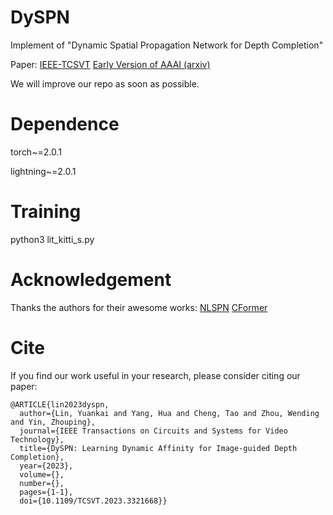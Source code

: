 # DySPN
Implement of "Dynamic Spatial Propagation Network for Depth Completion"

Paper: [IEEE-TCSVT](https://ieeexplore.ieee.org/document/10284921) [Early Version of AAAI (arxiv)](https://arxiv.org/pdf/2202.09769.pdf)

We will improve our repo as soon as possible.

# Dependence
torch~=2.0.1

lightning~=2.0.1

# Training
python3 lit_kitti_s.py

# Acknowledgement
Thanks the authors for their awesome works:
[NLSPN](https://github.com/zzangjinsun/NLSPN_ECCV20)
[CFormer](https://github.com/youmi-zym/CompletionFormer)

# Cite
If you find our work useful in your research, please consider citing our paper:
```
@ARTICLE{lin2023dyspn,
  author={Lin, Yuankai and Yang, Hua and Cheng, Tao and Zhou, Wending and Yin, Zhouping},
  journal={IEEE Transactions on Circuits and Systems for Video Technology}, 
  title={DySPN: Learning Dynamic Affinity for Image-guided Depth Completion}, 
  year={2023},
  volume={},
  number={},
  pages={1-1},
  doi={10.1109/TCSVT.2023.3321668}}
```
